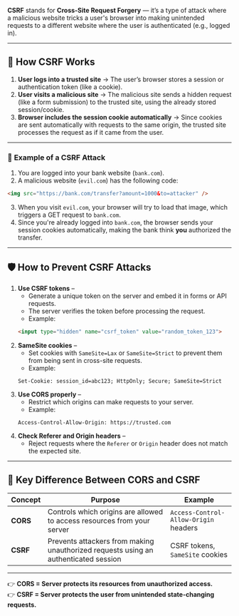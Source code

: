 **CSRF** stands for **Cross-Site Request Forgery** — it’s a type of attack where a malicious website tricks a user's browser into making unintended requests to a different website where the user is authenticated (e.g., logged in).

---

## 🔎 **How CSRF Works**
1. **User logs into a trusted site** → The user’s browser stores a session or authentication token (like a cookie).  
2. **User visits a malicious site** → The malicious site sends a hidden request (like a form submission) to the trusted site, using the already stored session/cookie.  
3. **Browser includes the session cookie automatically** → Since cookies are sent automatically with requests to the same origin, the trusted site processes the request as if it came from the user.  

---

### 🧪 **Example of a CSRF Attack**
1. You are logged into your bank website (`bank.com`).  
2. A malicious website (`evil.com`) has the following code:
```html
<img src="https://bank.com/transfer?amount=1000&to=attacker" />
```
3. When you visit `evil.com`, your browser will try to load that image, which triggers a GET request to `bank.com`.  
4. Since you're already logged into `bank.com`, the browser sends your session cookies automatically, making the bank think **you** authorized the transfer.  

---

## 🛡️ **How to Prevent CSRF Attacks**
1. **Use CSRF tokens** –  
   - Generate a unique token on the server and embed it in forms or API requests.  
   - The server verifies the token before processing the request.  
   - Example:  
   ```html
   <input type="hidden" name="csrf_token" value="random_token_123">
   ```
2. **SameSite cookies** –  
   - Set cookies with `SameSite=Lax` or `SameSite=Strict` to prevent them from being sent in cross-site requests.  
   - Example:  
   ```
   Set-Cookie: session_id=abc123; HttpOnly; Secure; SameSite=Strict
   ```
3. **Use CORS properly** –  
   - Restrict which origins can make requests to your server.  
   - Example:  
   ```http
   Access-Control-Allow-Origin: https://trusted.com
   ```
4. **Check Referer and Origin headers** –  
   - Reject requests where the `Referer` or `Origin` header does not match the expected site.  

---

## 🎯 **Key Difference Between CORS and CSRF**  
| Concept | Purpose | Example |
|---------|---------|---------|
| **CORS** | Controls which origins are allowed to access resources from your server | `Access-Control-Allow-Origin` headers |
| **CSRF** | Prevents attackers from making unauthorized requests using an authenticated session | CSRF tokens, `SameSite` cookies |

---

👉 **CORS = Server protects its resources from unauthorized access.**  
👉 **CSRF = Server protects the user from unintended state-changing requests.**  